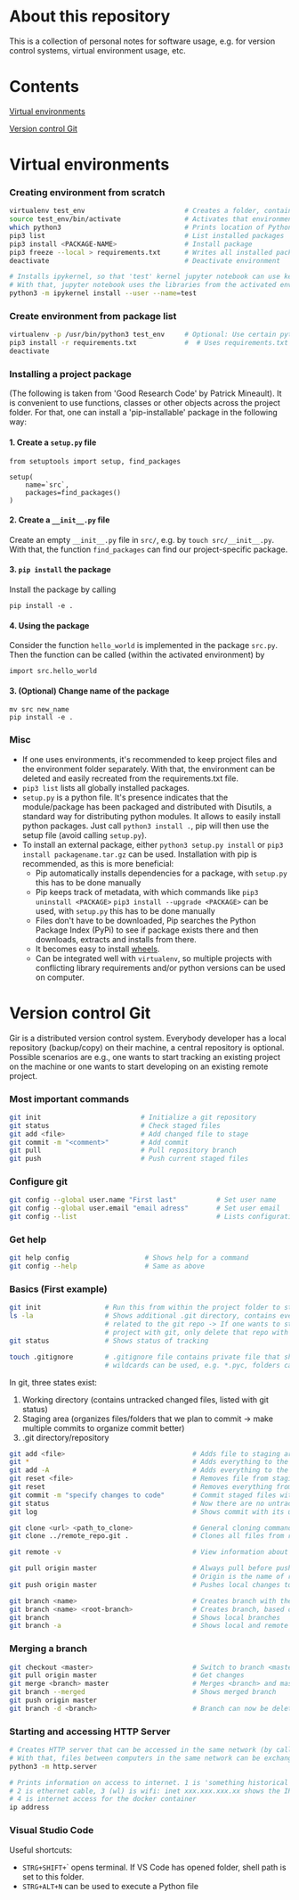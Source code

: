 # About this repository

This is a collection of personal notes for software usage, e.g. for version control
systems, virtual environment usage, etc.

# Contents
[Virtual environments](https://github.com/mankuch/tool-notes/#virtual-environments)

[Version control Git](https://github.com/mankuch/tool-notes/#version-control-git)

# Virtual environments

### Creating environment from scratch
```bash
virtualenv test_env                         # Creates a folder, containing a virtual environment
source test_env/bin/activate                # Activates that environment
which python3                               # Prints location of Python executable (can also test which pip3)
pip3 list                                   # List installed packages
pip3 install <PACKAGE-NAME>                 # Install package
pip3 freeze --local > requirements.txt      # Writes all installed packages to .txt file. With that, environment can be easily recreated
deactivate                                  # Deactivate environment

# Installs ipykernel, so that 'test' kernel jupyter notebook can use kernel 'test'
# With that, jupyter notebook uses the libraries from the activated environment (instead of the globally installed libraries)
python3 -m ipykernel install --user --name=test
```

### Create environment from package list
```bash
virtualenv -p /usr/bin/python3 test_env     # Optional: Use certain python version
pip3 install -r requirements.txt            #  # Uses requirements.txt inside environment folder to install packages
deactivate
```

### Installing a project package
(The following is taken from 'Good Research Code' by Patrick Mineault).
It is convenient to use functions, classes or other objects across the project folder. For that, one can install a 'pip-installable' package in the following way:
#### 1. Create a `setup.py` file
```
from setuptools import setup, find_packages

setup(
    name=`src`,
    packages=find_packages()
)
```
#### 2. Create a `__init__.py` file
Create an empty `__init__.py` file in `src/`, e.g. by `touch src/__init__.py`. With that, the function `find_packages` can find our project-specific package.

#### 3. `pip install` the package
Install the package by calling
```
pip install -e .
```
#### 4. Using the package
Consider the function `hello_world` is implemented
in the package `src.py`. Then the function can be
called (within the activated environment) by
```
import src.hello_world
```
#### 3. (Optional) Change name of the package
```
mv src new_name
pip install -e .
```
### Misc
- If one uses environments, it's recommended to keep project files and the environment
folder separately. With that, the environment can be deleted and easily recreated
from the requirements.txt file.
- ```pip3 list``` lists all globally installed packages.
- ```setup.py``` is a python file. It's presence indicates that the module/package
has been packaged and distributed with Disutils, a standard way for distributing
python modules. It allows to easily install python packages. Just call
```python3 install .```, pip will then use the setup file (avoid calling
```setup.py```).
- To install an external package, either ```python3 setup.py install``` or
```pip3 install packagename.tar.gz``` can be used. Installation with pip is
recommended, as this is more beneficial:
  - Pip automatically installs dependencies for a package, with ```setup.py``` this
  has to be done manually
  - Pip keeps track of metadata, with which commands like ```pip3 uninstall <PACKAGE>```
  ```pip3 install --upgrade <PACKAGE>``` can be used, with ```setup.py``` this has
  to be done manually
  - Files don't have to be downloaded, Pip searches the Python Package Index (PyPi)
  to see if package exists there and then downloads, extracts and installs from there.
  - It becomes easy to install [wheels](https://pythonwheels.com/).
  - Can be integrated well with ```virtualenv```, so multiple projects with
  conflicting library requirements and/or python versions can be used on computer.

# Version control Git
Gir is a distributed version control system. Everybody developer has a local
repository (backup/copy) on their machine, a central repository is optional.
Possible scenarios are e.g., one wants to start tracking an existing project
on the machine or one wants to start developing on an existing remote project.

### Most important commands
```bash
git init                         # Initialize a git repository
git status                       # Check staged files
git add <file>                   # Add changed file to stage
git commit -m "<comment>"        # Add commit
git pull                         # Pull repository branch
git push                         # Push current staged files
```

### Configure git
```bash
git config --global user.name "First last"          # Set user name
git config --global user.email "email adress"       # Set user email
git config --list                                   # Lists configuration values
```

### Get help
```bash
git help config                   # Shows help for a command
git config --help                 # Same as above
```

### Basics (First example)
```bash
git init                # Run this from within the project folder to start tracking
ls -la                  # Shows additional .git directory, contains everything that is
                        # related to the git repo -> If one wants to stop tracking that
                        # project with git, only delete that repo with rm -rf .git
git status              # Shows status of tracking

touch .gitignore        # .gitignore file contains private file that shouldn't be tracked
                        # wildcards can be used, e.g. *.pyc, folders can also be added
```

In git, three states exist:
1. Working directory (contains untracked changed files, listed with git status)
2. Staging area (organizes files/folders that we plan to commit -> make multiple commits to organize commit better)
3. .git directory/repository

```bash
git add <file>                                # Adds file to staging area
git *                                         # Adds everything to the staging area
git add -A                                    # Adds everything to the staging area
git reset <file>                              # Removes file from staging area
git reset                                     # Removes everything from staging area
git commit -m "specify changes to code"       # Commit staged files with a message
git status                                    # Now there are no untracked files, therefore the working directory is clean
git log                                       # Shows commit with its unique hash, author and date

git clone <url> <path_to_clone>               # General cloning command
git clone ../remote_repo.git .                # Clones all files from remote_repo.git dicectory to .

git remote -v                                 # View information about repository

git pull origin master                        # Always pull before push, people could have changed the code in the
                                              # Origin is the name of repository, master is branch we want to push to
git push origin master                        # Pushes local changes to repo, so other people have access to it

git branch <name>                             # Creates branch with the name "name"
git branch <name> <root-branch>               # Creates branch, based on existing branch
git branch                                    # Shows local branches
git branch -a                                 # Shows local and remote branches
```

### Merging a branch
```bash
git checkout <master>                         # Switch to branch <master>
git pull origin master                        # Get changes
git merge <branch> master                     # Merges <branch> and master
git branch --merged                           # Shows merged branch
git push origin master
git branch -d <branch>                        # Branch can now be deleted
```

### Starting and accessing HTTP Server
```bash
# Creates HTTP server that can be accessed in the same network (by calling IP address and port in browser, e.g. 127.0.0.1:8000)
# With that, files between computers in the same network can be exchanged
python3 -m http.server

# Prints information on access to internet. 1 is 'something historical' (can be ignored),
# 2 is ethernet cable, 3 (wl) is wifi: inet xxx.xxx.xxx.xx shows the IP address,
# 4 is internet access for the docker container
ip address
```

### Visual Studio Code
Useful shortcuts:
- `STRG+SHIFT+`\` opens terminal. If VS Code has opened folder, shell path is set to this folder.
- `STRG+ALT+N` can be used to execute a Python file
